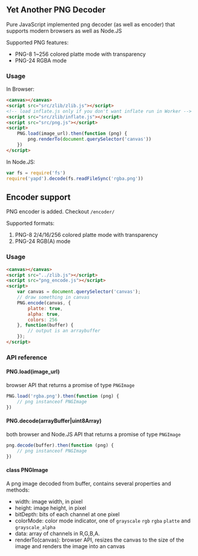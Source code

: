 ## Yet Another PNG Decoder

Pure JavaScript implemented png decoder (as well as encoder) that supports modern browsers as well as Node.JS

Supported PNG features:

  - PNG-8 1~256 colored platte mode with transparency
  - PNG-24 RGBA mode

### Usage

In Browser:

```html
<canvas></canvas>
<script src="src/zlib/zlib.js"></script>
<!-- load inflate.js only if you don't want inflate run in Worker -->
<script src="src/zlib/inflate.js"></script>
<script src="src/png.js"></script>
<script>
    PNG.load(image_url).then(function (png) {
        png.renderTo(document.querySelector('canvas'))
    })
</script>
```

In Node.JS:

```js
var fs = require('fs')
require('yapd').decode(fs.readFileSync('rgba.png'))
```

## Encoder support

PNG encoder is added. Checkout `/encoder/`

Supported formats:

1. PNG-8 2/4/16/256 colored platte mode with transparency
2. PNG-24 RGB(A) mode


### Usage

```html
<canvas></canvas>
<script src="../zlib.js"></script>
<script src="png_encode.js"></script>
<script>
    var canvas = document.querySelector('canvas');
    // draw something in canvas
    PNG.encode(canvas, {
        platte: true,
        alpha: true,
        colors: 256
    }, function(buffer) {
        // output is an arraybuffer
    });
</script>
```


### API reference

#### PNG.load(image_url)

browser API that returns a promise of type `PNGImage`

```js
PNG.load('rgba.png').then(function (png) {
    // png instanceof PNGImage
})
```

#### PNG.decode(arrayBuffer|uint8Array)

both browser and Node.JS API that returns a promise of type `PNGImage`

```js
png.decode(buffer).then(function (png) {
    // png instanceof PNGImage
})
```

#### class PNGImage

A png image decoded from buffer, contains several properties and methods:

  - width: image width, in pixel
  - height: image height, in pixel
  - bitDepth: bits of each channel at one pixel
  - colorMode: color mode indicator, one of `grayscale` `rgb` `rgba` `platte` and `grayscale_alpha`
  - data: array of channels in R,G,B,A.
  - renderTo(canvas): browser API, resizes the canvas to the size of the image and renders the image into an canvas 